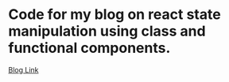 # Code for my blog on react state manipulation using class and functional components.
[Blog Link](https://abhiraj3112000.medium.com/react-js-state-management-in-class-component-and-functional-component-cd2e1c778eb5)
